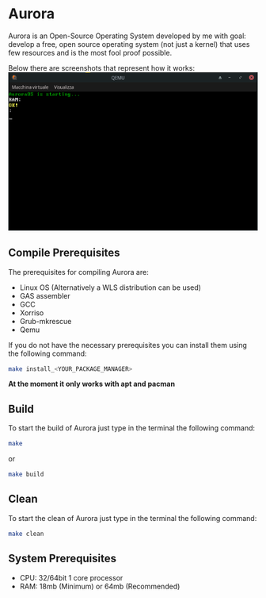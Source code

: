 # Aurora
Aurora is an Open-Source Operating System developed by me with goal: develop a free, open source operating system (not just a kernel) that uses few resources and is the most fool proof possible.

Below there are screenshots that represent how it works:
![alt text](images/Aurora.png)

## Compile Prerequisites
The prerequisites for compiling Aurora are:
  - Linux OS (Alternatively a WLS distribution can be used)
  - GAS assembler
  - GCC
  - Xorriso
  - Grub-mkrescue
  - Qemu

If you do not have the necessary prerequisites you can install them using the following command:
```bash
make install_<YOUR_PACKAGE_MANAGER>
```
<b>At the moment it only works with apt and pacman</b>

## Build
To start the build of Aurora just type in the terminal the following command:
```bash
make
```
or
```bash
make build
```

## Clean
To start the clean of Aurora just type in the terminal the following command:
```bash
make clean
```

## System Prerequisites
- CPU: 32/64bit 1 core processor
- RAM: 18mb (Minimum) or 64mb (Recommended)

